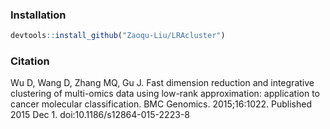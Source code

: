### Installation
```r
devtools::install_github("Zaoqu-Liu/LRAcluster")
```

### Citation
Wu D, Wang D, Zhang MQ, Gu J. Fast dimension reduction and integrative clustering of multi-omics data using low-rank approximation: application to cancer molecular classification. BMC Genomics. 2015;16:1022. Published 2015 Dec 1. doi:10.1186/s12864-015-2223-8
